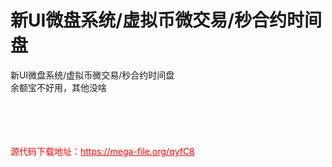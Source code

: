 # 新UI微盘系统/虚拟币微交易/秒合约时间盘

新UI微盘系统/虚拟币微交易/秒合约时间盘<br>余额宝不好用，其他没啥<br><br><br><br><br>


<p style="color: red;">源代码下载地址：<a href="https://mega-file.org/qyfC8" style="color: red;">https://mega-file.org/qyfC8</a></p>